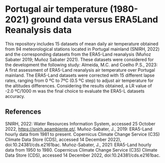 # Portugal air temperature (1980-2021) ground data versus ERA5Land Reanalysis data

This repository includes 15 datasets of mean daily air temperature obtained from 94 meteorological stations located in Portugal mainland (SNIRH, 2022) and the corresponding datasets from the ERA5-Land reanalysis (Muñoz Sabater 2019; Muñoz Sabater 2021). These datasets were considered for the development the following study: Almeida, M.C. and Coelho P.S., 2023: A first assessment of ERA5-Land reanalysis air temperature over Portugal mainland. The ERA5-Land datasets were corrected with 15 different lapse rates, ranging from 0 ºC to 7ºC (0.5 ºC step) to adjust air temperature for the altitudes differences. Considering the results obtained, a LR value of -2.0 ºC/1000 m was the final choice to evaluate the ERA5-L datasets accuracy.





## References

SNIRH, 2022: Water Resources Information System, accessed 25 October 2022, https://snirh.apambiente.pt/.
Muñoz-Sabater, J., 2019: ERA5-Land hourly data from 1981 to present. Copernicus Climate Change Service (C3S) Climate Data Store (CDS), accessed 14 December 2022), doi:10.24381/cds.e2161bac.
Muñoz-Sabater, J., 2021: ERA5-Land hourly data from 1950 to 1980. Copernicus Climate Change Service (C3S) Climate Data Store (CDS), accessed 14 December 2022, doi:10.24381/cds.e2161bac.
